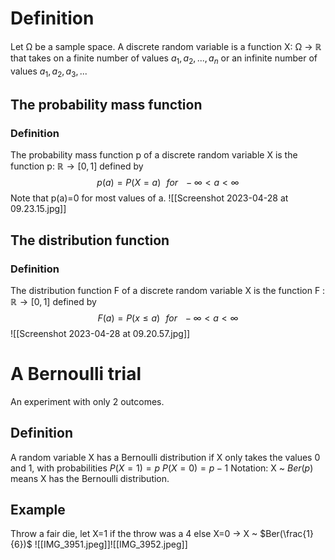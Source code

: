 # Definition
Let Ω be a sample space. A discrete random variable is a function 
X: Ω → ℝ that takes on a finite number of values $a_{1}, a_{2},...,a_{n}$ or an infinite number of values $a_{1}, a_{2}, a_{3},...$


## The probability mass function
### Definition
The probability mass function p of a discrete random variable X is the function p: $ℝ → [0,1]$ defined by $$p(a)=P(X=a)\,\,\,\,for\,\,\,\,-\infty<a<\infty$$
Note that p(a)=0 for most values of a. 
![[Screenshot 2023-04-28 at 09.23.15.jpg]]
## The distribution function
### Definition
The distribution function F of a discrete random variable X is the function F : $ℝ→[0,1]$ defined by $$F(a)=P(x≤a)\,\,\,\,for\,\,\,\,-\infty<a<\infty$$
![[Screenshot 2023-04-28 at 09.20.57.jpg]]

# A Bernoulli trial
An experiment with only 2 outcomes.
## Definition
A random variable X has a Bernoulli distribution if X only takes the values 0 and 1, with probabilities 
			$P(X=1)=p$
			$P(X=0)=p-1$
Notation: X ~ $Ber(p)$ means X has the Bernoulli distribution.

## Example
Throw a fair die, 
	let X=1 if the throw was a 4
	else X=0
→ X ~ $Ber(\frac{1}{6})$
![[IMG_3951.jpeg]]![[IMG_3952.jpeg]]
